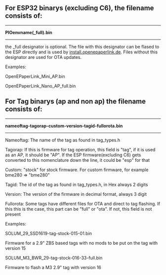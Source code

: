 ## For ESP32 binarys (excluding C6), the filename consists of:


***

**PIOenvname(_full).bin**

***


the _full designator is optional. The file with this designator can be flased to the ESP directly and is used by [install.openepaperlink.de](https://install.openepaperlink.de/). Files without this designator are used for OTA updates.

Examples:

OpenEPaperLink_Mini_AP.bin

OpenEPaperLink_Nano_AP_full.bin

## For Tag binarys (ap and non ap) the filename consists of:


***

**nameoftag-tagorap-custom-version-tagid-fullorota.bin**

***

Nameoftag: The name of the tag as found in tag_types.h

Tagorap: If this is firmware for tag operation, this field is "tag", if it is used as an AP, it should be "AP". If the ESP firmware(excluding C6) gets converted to this nomenclature down the line, it could be "esp" for that

Custom: "stock" for stock firmware. For custom firmware, for example bme280 => "bme280"

Tagid: The id of the tag as found in tag_types.h, in Hex always 2 digits

Version: The version of the firmware in decimal format, always 3 digit

Fullorota: Some tags have different files for OTA and direct to tag flashing. If this this is the case, this part can be "full" or "ota". If not, this field is not present

Examples:

SOLUM_29_SSD1619-tag-stock-015-01.bin

Firmware for a 2.9" ZBS based tags with no mods to be put on the tag with version 15 

SOLUM_M3_BWR_29-tag-stock-016-33-full.bin

Firmware to flash a M3 2.9" tag with version 16